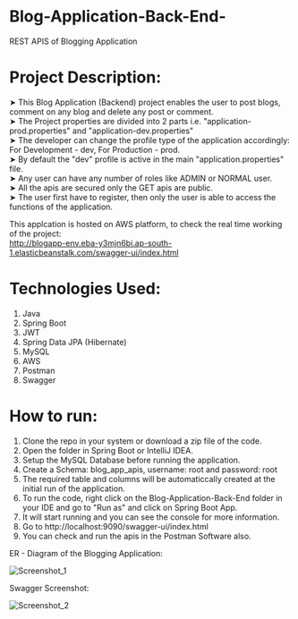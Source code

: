 # Blog-Application-Back-End-
REST APIS of Blogging Application

# Project Description: 

 ➤ This Blog Application (Backend) project enables the user to post blogs, comment on any blog and delete any post or comment.<br />
 ➤ The Project properties are divided into 2 parts i.e. "application-prod.properties" and "application-dev.properties"<br />
 ➤ The developer can change the profile type of the application accordingly: For Development - dev, For Production - prod.<br />
 ➤ By default the "dev" profile is active in the main "application.properties" file.<br />
 ➤ Any user can have any number of roles like ADMIN or NORMAL user.<br />
 ➤ All the apis are secured only the GET apis are public.<br />
 ➤ The user first have to register, then only the user is able to access the functions of the application.<br />

This applcation is hosted on AWS platform, to check the real time working of the project: <br />
http://blogapp-env.eba-y3mjn6bi.ap-south-1.elasticbeanstalk.com/swagger-ui/index.html

# Technologies Used:

1. Java
2. Spring Boot
3. JWT
4. Spring Data JPA (Hibernate)
5. MySQL
6. AWS
7. Postman
8. Swagger

# How to run:

1. Clone the repo in your system or download a zip file of the code.
2. Open the folder in Spring Boot or IntelliJ IDEA.
3. Setup the MySQL Database before running the application.
4. Create a Schema: blog_app_apis, username: root and password: root
5. The required table and columns will be automaticcally created at the initial run of the application.
6. To run the code, right click on the Blog-Application-Back-End folder in your IDE and go to "Run as" and click on Spring Boot App.
7. It will start running and you can see the console for more information.
8. Go to http://localhost:9090/swagger-ui/index.html
9. You can check and run the apis in the Postman Software also.

ER - Diagram of the Blogging Application:

![Screenshot_1](https://github.com/Prakhar00013/Blog-Application-Back-End-/assets/89144627/4bc335cb-8ee8-426b-937d-a7fb1cc4f653)

Swagger Screenshot: 

![Screenshot_2](https://github.com/Prakhar00013/Blog-Application-Back-End-/assets/89144627/69dac38e-4eb9-424d-a871-0da532d3fd16)
